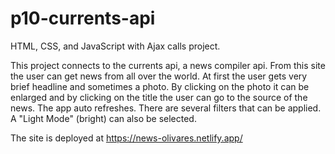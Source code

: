 # p10-currents-api

HTML, CSS, and JavaScript with Ajax calls project.

This project connects to the currents api, a news compiler api.
From this site the user can get news from all over the world. At first the user gets very brief headline and sometimes a photo. 
By clicking on the photo it can be enlarged and by clicking on the title the user can go to the source of the news.
The app auto refreshes.
There are several filters that can be applied.
A "Light Mode" (bright) can also be selected.

The site is deployed at https://news-olivares.netlify.app/ 
